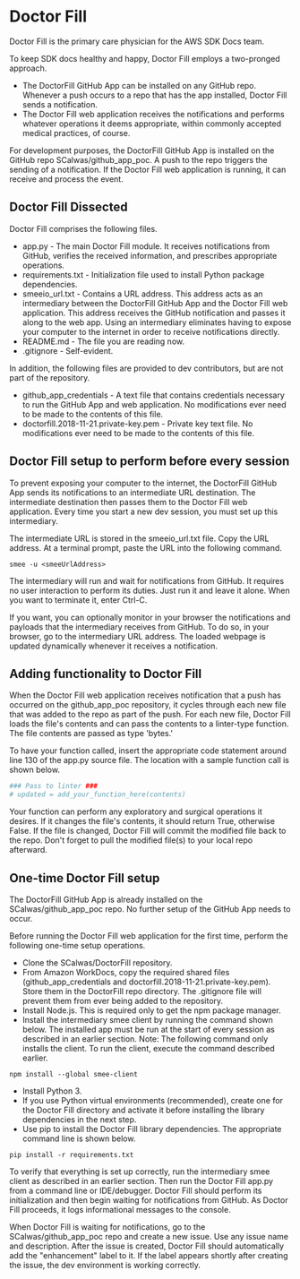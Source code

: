 # Doctor Fill

Doctor Fill is the primary care physician for the AWS SDK Docs team.

To keep SDK docs healthy and happy, Doctor Fill employs a two-pronged approach.

* The DoctorFill GitHub App can be installed on any GitHub repo. Whenever a push
occurs to a repo that has the app installed, Doctor Fill sends a notification.
* The Doctor Fill web application receives the notifications and performs whatever
operations it deems appropriate, within commonly accepted medical practices, of
course.

For development purposes, the DoctorFill GitHub App is installed on the GitHub
repo SCalwas/github_app_poc. A push to the repo triggers the sending of a 
notification. If the Doctor Fill web application is running, it can receive and
process the event.

## Doctor Fill Dissected

Doctor Fill comprises the following files.

* app.py - The main Doctor Fill module. It receives notifications from GitHub,
verifies the received information, and prescribes appropriate operations.
* requirements.txt - Initialization file used to install Python package 
dependencies.
* smeeio_url.txt - Contains a URL address. This address acts as an intermediary
between the DoctorFill GitHub App and the Doctor Fill web application. This
address receives the GitHub notification and passes it along to the web app.
Using an intermediary eliminates having to expose your computer to the internet
in order to receive notifications directly.
* README.md - The file you are reading now.
* .gitignore - Self-evident.

In addition, the following files are provided to dev contributors, but are
not part of the repository.

* github_app_credentials - A text file that contains credentials necessary to
run the GitHub App and web application. No modifications ever need to be made
to the contents of this file.
* doctorfill.2018-11-21.private-key.pem - Private key text file. No modifications
ever need to be made to the contents of this file.

## Doctor Fill setup to perform before every session

To prevent exposing your computer to the internet, the DoctorFill GitHub App
sends its notifications to an intermediate URL destination. The intermediate 
destination then passes them to the Doctor Fill web application. Every time 
you start a new dev session, you must set up this intermediary.

The intermediate URL is stored in the smeeio_url.txt file. Copy the URL address.
At a terminal prompt, paste the URL into the following command.

```
smee -u <smeeUrlAddress>
```

The intermediary will run and wait for notifications from GitHub. It requires
no user interaction to perform its duties. Just run it and leave it alone. When
you want to terminate it, enter Ctrl-C.

If you want, you can optionally monitor in your browser the notifications and 
payloads that the intermediary receives from GitHub. To do so, in your browser,
go to the intermediary URL address. The loaded webpage is updated dynamically 
whenever it receives a notification.

## Adding functionality to Doctor Fill

When the Doctor Fill web application receives notification that a push has occurred 
on the github_app_poc repository, it cycles through each new file that was added to
the repo as part of the push. For each new file, Doctor Fill loads the file's 
contents and can pass the contents to a linter-type function. The file contents are
passed as type 'bytes.'

To have your function called, insert the appropriate code statement around line 130
of the app.py source file. The location with a sample function call is shown below.

```python
### Pass to linter ###
# updated = add_your_function_here(contents)
```

Your function can perform any exploratory and surgical operations it desires. If it 
changes the file's contents, it should return True, otherwise False. If the file is 
changed, Doctor Fill will commit the modified file back to the repo. Don't forget 
to pull the modified file(s) to your local repo afterward.


## One-time Doctor Fill setup

The DoctorFill GitHub App is already installed on the SCalwas/github_app_poc repo.
No further setup of the GitHub App needs to occur.

Before running the Doctor Fill web application for the first time, perform the
following one-time setup operations.

* Clone the SCalwas/DoctorFill repository.
* From Amazon WorkDocs, copy the required shared files (github_app_credentials and
doctorfill.2018-11-21.private-key.pem). Store them in the DoctorFill repo directory.
The .gitignore file will prevent them from ever being added to the repository.
* Install Node.js. This is required only to get the npm package manager.
* Install the intermediary smee client by running the command shown below. The 
installed app must be run at the start of every session as described in an earlier
section. Note: The following command only installs the client. To run the client, 
execute the command described earlier.
```
npm install --global smee-client
```
* Install Python 3.
* If you use Python virtual environments (recommended), create one for the Doctor
Fill directory and activate it before installing the library dependencies in the
next step.
* Use pip to install the Doctor Fill library dependencies. The appropriate command
line is shown below.
```
pip install -r requirements.txt
```

To verify that everything is set up correctly, run the intermediary smee client as 
described in an earlier section. Then run the Doctor Fill app.py from a command 
line or IDE/debugger. Doctor Fill should perform its initialization and then begin
waiting for notifications from GitHub. As Doctor Fill proceeds, it logs 
informational messages to the console.

When Doctor Fill is waiting for notifications, go to the SCalwas/github_app_poc
repo and create a new issue. Use any issue name and description. After the issue is
created, Doctor Fill should automatically add the "enhancement" label to it. If the
label appears shortly after creating the issue, the dev environment is working
correctly.
